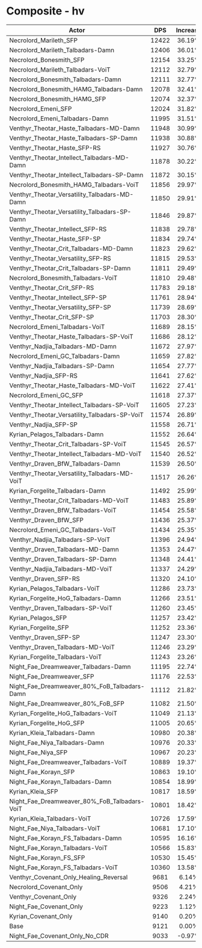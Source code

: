 # Composite - hv
| Actor | DPS | Increase |
|---|:---:|:---:|
|Necrolord_Marileth_SFP|12422|36.19%|
|Necrolord_Marileth_Talbadars-Damn|12406|36.01%|
|Necrolord_Bonesmith_SFP|12154|33.25%|
|Necrolord_Marileth_Talbadars-VoiT|12112|32.79%|
|Necrolord_Bonesmith_Talbadars-Damn|12111|32.77%|
|Necrolord_Bonesmith_HAMG_Talbadars-Damn|12078|32.41%|
|Necrolord_Bonesmith_HAMG_SFP|12074|32.37%|
|Necrolord_Emeni_SFP|12024|31.82%|
|Necrolord_Emeni_Talbadars-Damn|11995|31.51%|
|Venthyr_Theotar_Haste_Talbadars-MD-Damn|11948|30.99%|
|Venthyr_Theotar_Haste_Talbadars-SP-Damn|11938|30.88%|
|Venthyr_Theotar_Haste_SFP-RS|11927|30.76%|
|Venthyr_Theotar_Intellect_Talbadars-MD-Damn|11878|30.22%|
|Venthyr_Theotar_Intellect_Talbadars-SP-Damn|11872|30.15%|
|Necrolord_Bonesmith_HAMG_Talbadars-VoiT|11856|29.97%|
|Venthyr_Theotar_Versatility_Talbadars-MD-Damn|11850|29.91%|
|Venthyr_Theotar_Versatility_Talbadars-SP-Damn|11846|29.87%|
|Venthyr_Theotar_Intellect_SFP-RS|11838|29.78%|
|Venthyr_Theotar_Haste_SFP-SP|11834|29.74%|
|Venthyr_Theotar_Crit_Talbadars-MD-Damn|11823|29.62%|
|Venthyr_Theotar_Versatility_SFP-RS|11815|29.53%|
|Venthyr_Theotar_Crit_Talbadars-SP-Damn|11811|29.49%|
|Necrolord_Bonesmith_Talbadars-VoiT|11810|29.48%|
|Venthyr_Theotar_Crit_SFP-RS|11783|29.18%|
|Venthyr_Theotar_Intellect_SFP-SP|11761|28.94%|
|Venthyr_Theotar_Versatility_SFP-SP|11739|28.69%|
|Venthyr_Theotar_Crit_SFP-SP|11703|28.30%|
|Necrolord_Emeni_Talbadars-VoiT|11689|28.15%|
|Venthyr_Theotar_Haste_Talbadars-SP-VoiT|11686|28.12%|
|Venthyr_Nadjia_Talbadars-MD-Damn|11672|27.97%|
|Necrolord_Emeni_GC_Talbadars-Damn|11659|27.82%|
|Venthyr_Nadjia_Talbadars-SP-Damn|11654|27.77%|
|Venthyr_Nadjia_SFP-RS|11641|27.62%|
|Venthyr_Theotar_Haste_Talbadars-MD-VoiT|11622|27.41%|
|Necrolord_Emeni_GC_SFP|11618|27.37%|
|Venthyr_Theotar_Intellect_Talbadars-SP-VoiT|11605|27.23%|
|Venthyr_Theotar_Versatility_Talbadars-SP-VoiT|11574|26.89%|
|Venthyr_Nadjia_SFP-SP|11558|26.71%|
|Kyrian_Pelagos_Talbadars-Damn|11552|26.64%|
|Venthyr_Theotar_Crit_Talbadars-SP-VoiT|11545|26.57%|
|Venthyr_Theotar_Intellect_Talbadars-MD-VoiT|11540|26.52%|
|Venthyr_Draven_BfW_Talbadars-Damn|11539|26.50%|
|Venthyr_Theotar_Versatility_Talbadars-MD-VoiT|11517|26.26%|
|Kyrian_Forgelite_Talbadars-Damn|11492|25.99%|
|Venthyr_Theotar_Crit_Talbadars-MD-VoiT|11483|25.89%|
|Venthyr_Draven_BfW_Talbadars-VoiT|11454|25.58%|
|Venthyr_Draven_BfW_SFP|11436|25.37%|
|Necrolord_Emeni_GC_Talbadars-VoiT|11434|25.35%|
|Venthyr_Nadjia_Talbadars-SP-VoiT|11396|24.94%|
|Venthyr_Draven_Talbadars-MD-Damn|11353|24.47%|
|Venthyr_Draven_Talbadars-SP-Damn|11348|24.41%|
|Venthyr_Nadjia_Talbadars-MD-VoiT|11337|24.29%|
|Venthyr_Draven_SFP-RS|11320|24.10%|
|Kyrian_Pelagos_Talbadars-VoiT|11286|23.73%|
|Kyrian_Forgelite_HoG_Talbadars-Damn|11266|23.51%|
|Venthyr_Draven_Talbadars-SP-VoiT|11260|23.45%|
|Kyrian_Pelagos_SFP|11257|23.42%|
|Kyrian_Forgelite_SFP|11252|23.36%|
|Venthyr_Draven_SFP-SP|11247|23.30%|
|Venthyr_Draven_Talbadars-MD-VoiT|11246|23.29%|
|Kyrian_Forgelite_Talbadars-VoiT|11243|23.26%|
|Night_Fae_Dreamweaver_Talbadars-Damn|11195|22.74%|
|Night_Fae_Dreamweaver_SFP|11176|22.53%|
|Night_Fae_Dreamweaver_80%_FoB_Talbadars-Damn|11112|21.82%|
|Night_Fae_Dreamweaver_80%_FoB_SFP|11082|21.50%|
|Kyrian_Forgelite_HoG_Talbadars-VoiT|11049|21.13%|
|Kyrian_Forgelite_HoG_SFP|11005|20.65%|
|Kyrian_Kleia_Talbadars-Damn|10980|20.38%|
|Night_Fae_Niya_Talbadars-Damn|10976|20.33%|
|Night_Fae_Niya_SFP|10967|20.23%|
|Night_Fae_Dreamweaver_Talbadars-VoiT|10889|19.37%|
|Night_Fae_Korayn_SFP|10863|19.10%|
|Night_Fae_Korayn_Talbadars-Damn|10854|18.99%|
|Kyrian_Kleia_SFP|10817|18.59%|
|Night_Fae_Dreamweaver_80%_FoB_Talbadars-VoiT|10801|18.42%|
|Kyrian_Kleia_Talbadars-VoiT|10726|17.59%|
|Night_Fae_Niya_Talbadars-VoiT|10681|17.10%|
|Night_Fae_Korayn_FS_Talbadars-Damn|10595|16.16%|
|Night_Fae_Korayn_Talbadars-VoiT|10566|15.83%|
|Night_Fae_Korayn_FS_SFP|10530|15.45%|
|Night_Fae_Korayn_FS_Talbadars-VoiT|10360|13.58%|
|Venthyr_Covenant_Only_Healing_Reversal|9681|6.14%|
|Necrolord_Covenant_Only|9506|4.21%|
|Venthyr_Covenant_Only|9326|2.24%|
|Night_Fae_Covenant_Only|9223|1.12%|
|Kyrian_Covenant_Only|9140|0.20%|
|Base|9121|0.00%|
|Night_Fae_Covenant_Only_No_CDR|9033|-0.97%|
